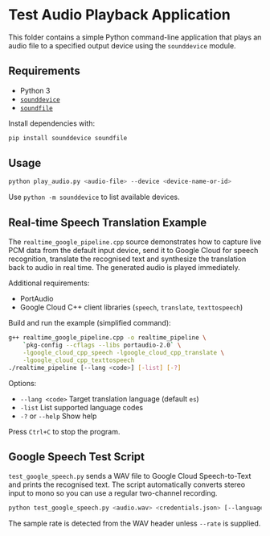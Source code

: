 # Test Audio Playback Application

This folder contains a simple Python command-line application that plays an
audio file to a specified output device using the `sounddevice` module.

## Requirements

- Python 3
- [`sounddevice`](https://python-sounddevice.readthedocs.io/)
- [`soundfile`](https://pysoundfile.readthedocs.io/)

Install dependencies with:

```sh
pip install sounddevice soundfile
```

## Usage

```sh
python play_audio.py <audio-file> --device <device-name-or-id>
```

Use `python -m sounddevice` to list available devices.

## Real-time Speech Translation Example

The `realtime_google_pipeline.cpp` source demonstrates how to capture live PCM
data from the default input device, send it to Google Cloud for speech
recognition, translate the recognised text and synthesize the translation back
to audio in real time. The generated audio is played immediately.

Additional requirements:

- PortAudio
- Google Cloud C++ client libraries (`speech`, `translate`, `texttospeech`)

Build and run the example (simplified command):

```sh
g++ realtime_google_pipeline.cpp -o realtime_pipeline \
    `pkg-config --cflags --libs portaudio-2.0` \
    -lgoogle_cloud_cpp_speech -lgoogle_cloud_cpp_translate \
    -lgoogle_cloud_cpp_texttospeech
./realtime_pipeline [--lang <code>] [-list] [-?]
```

Options:
* `--lang <code>`  Target translation language (default `es`)
* `-list`           List supported language codes
* `-?` or `--help`  Show help

Press `Ctrl+C` to stop the program.

## Google Speech Test Script

`test_google_speech.py` sends a WAV file to Google Cloud Speech-to-Text and
prints the recognised text. The script automatically converts stereo input to
mono so you can use a regular two-channel recording.

```sh
python test_google_speech.py <audio.wav> <credentials.json> [--language CODE]
```

The sample rate is detected from the WAV header unless `--rate` is supplied.
